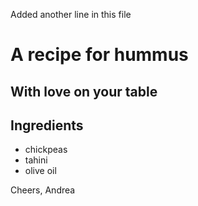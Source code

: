 Added another line in this file

# A recipe for hummus

## With love on your table

## Ingredients

- chickpeas
- tahini
- olive oil

Cheers,
Andrea
